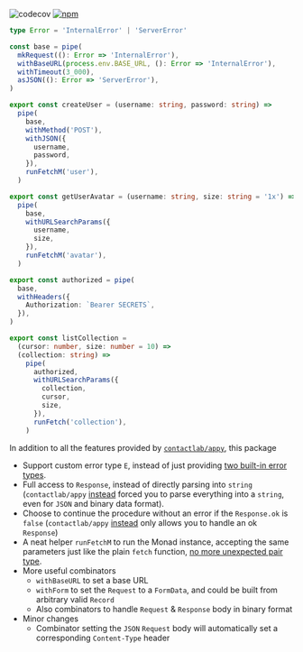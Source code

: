 ![codecov](https://badgen.net/codecov/c/github/equt/fetch)
[![npm](https://badgen.net/npm/v/@equt/fetch)](https://www.npmjs.com/package/@equt/fetch)

```typescript
type Error = 'InternalError' | 'ServerError'

const base = pipe(
  mkRequest((): Error => 'InternalError'),
  withBaseURL(process.env.BASE_URL, (): Error => 'InternalError'),
  withTimeout(3_000),
  asJSON((): Error => 'ServerError'),
)

export const createUser = (username: string, password: string) =>
  pipe(
    base,
    withMethod('POST'),
    withJSON({
      username,
      password,
    }),
    runFetchM('user'),
  )

export const getUserAvatar = (username: string, size: string = '1x') =>
  pipe(
    base,
    withURLSearchParams({
      username,
      size,
    }),
    runFetchM('avatar'),
  )

export const authorized = pipe(
  base,
  withHeaders({
    Authorization: `Bearer SECRETS`,
  }),
)

export const listCollection =
  (cursor: number, size: number = 10) =>
  (collection: string) =>
    pipe(
      authorized,
      withURLSearchParams({
        collection,
        cursor,
        size,
      }),
      runFetch('collection'),
    )
```

In addition to all the features provided by
[`contactlab/appy`](https://github.com/contactlab/appy), this package

- Support custom error type `E`, instead of just providing
  [two built-in error types](https://github.com/contactlab/appy/blob/c65d49b652221eba3009b32a88c7a22d9b6d2364/src/request.ts#L60).
- Full access to `Response`, instead of directly parsing into `string`
  (`contactlab/appy`
  [instead](https://github.com/contactlab/appy/blob/c65d49b652221eba3009b32a88c7a22d9b6d2364/src/request.ts#L123)
  forced you to parse everything into a `string`, even for `JSON` and binary
  data format).
- Choose to continue the procedure without an error if the `Response.ok` is
  `false` (`contactlab/appy`
  [instead](https://github.com/contactlab/appy/blob/c65d49b652221eba3009b32a88c7a22d9b6d2364/src/request.ts#L116-L121)
  only allows you to handle an ok `Response`)
- A neat helper `runFetchM` to run the Monad instance, accepting the same
  parameters just like the plain `fetch` function,
  [no more unexpected pair type](https://github.com/contactlab/appy/blob/c65d49b652221eba3009b32a88c7a22d9b6d2364/README.md#L44-L51).
- More useful combinators
  - `withBaseURL` to set a base URL
  - `withForm` to set the `Request` to a `FormData`, and could be built from
    arbitrary valid `Record`
  - Also combinators to handle `Request` & `Response` body in binary format
- Minor changes
  - Combinator setting the `JSON` `Request` body will automatically set a
    corresponding `Content-Type` header
